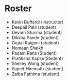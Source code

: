 # Roster

* Kevin Buffardi (instructor)
* Deepali Patil (student)
* Devam Sharma (student)
* Diksha Pande (student)
* Gopal Raigoni (student)
* Nomaan Shaikh
* Padam Rana (Student)
* Pratiksha Kapse(Student)
* Shelley Wong (student)
* Sujeet Hiremath (student)
* Zaiba Fathima (student)
